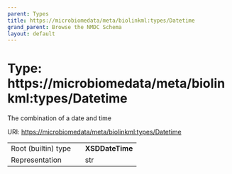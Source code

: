 ```yaml
---
parent: Types
title: https://microbiomedata/meta/biolinkml:types/Datetime
grand_parent: Browse the NMDC Schema
layout: default
---
```


# Type: https://microbiomedata/meta/biolinkml:types/Datetime


The combination of a date and time

URI: [https://microbiomedata/meta/biolinkml:types/Datetime](https://microbiomedata/meta/biolinkml:types/Datetime)

|  |  |  |
| --- | --- | --- |
| Root (builtin) type | | **XSDDateTime** |
| Representation | | str |
